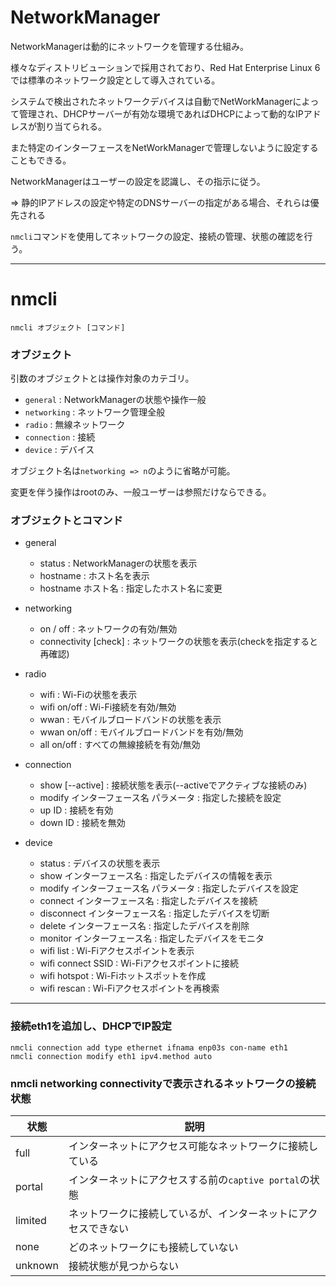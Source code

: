# NetworkManager

NetworkManagerは動的にネットワークを管理する仕組み。

様々なディストリビューションで採用されており、Red Hat Enterprise Linux 6では標準のネットワーク設定として導入されている。

システムで検出されたネットワークデバイスは自動でNetWorkManagerによって管理され、DHCPサーバーが有効な環境であればDHCPによって動的なIPアドレスが割り当てられる。

また特定のインターフェースをNetWorkManagerで管理しないように設定することもできる。

NetworkManagerはユーザーの設定を認識し、その指示に従う。

=> 静的IPアドレスの設定や特定のDNSサーバーの指定がある場合、それらは優先される

`nmcli`コマンドを使用してネットワークの設定、接続の管理、状態の確認を行う。

---

# nmcli

```
nmcli オブジェクト [コマンド]
```

### オブジェクト

引数のオブジェクトとは操作対象のカテゴリ。

- `general` : NetworkManagerの状態や操作一般
- `networking` : ネットワーク管理全般
- `radio` : 無線ネットワーク
- `connection` : 接続
- `device` : デバイス

オブジェクト名は`networking => n`のように省略が可能。

変更を伴う操作はrootのみ、一般ユーザーは参照だけならできる。

### オブジェクトとコマンド

- general
  - status : NetworkManagerの状態を表示
  - hostname : ホスト名を表示
  - hostname ホスト名 : 指定したホスト名に変更

- networking
  - on / off : ネットワークの有効/無効
  - connectivity [check] : ネットワークの状態を表示(checkを指定すると再確認)

- radio
  - wifi : Wi-Fiの状態を表示
  - wifi on/off : Wi-Fi接続を有効/無効
  - wwan : モバイルブロードバンドの状態を表示
  - wwan on/off : モバイルブロードバンドを有効/無効
  - all on/off : すべての無線接続を有効/無効

- connection
  - show [--active] : 接続状態を表示(--activeでアクティブな接続のみ)
  - modify インターフェース名 パラメータ : 指定した接続を設定
  - up ID : 接続を有効
  - down ID : 接続を無効

- device
  - status : デバイスの状態を表示
  - show インターフェース名 : 指定したデバイスの情報を表示
  - modify インターフェース名 パラメータ : 指定したデバイスを設定
  - connect インターフェース名 : 指定したデバイスを接続
  - disconnect インターフェース名 : 指定したデバイスを切断
  - delete インターフェース名 : 指定したデバイスを削除
  - monitor インターフェース名 : 指定したデバイスをモニタ
  - wifi list : Wi-Fiアクセスポイントを表示
  - wifi connect SSID : Wi-Fiアクセスポイントに接続
  - wifi hotspot : Wi-Fiホットスポットを作成
  - wifi rescan : Wi-Fiアクセスポイントを再検索

---

### 接続eth1を追加し、DHCPでIP設定

```
nmcli connection add type ethernet ifnama enp03s con-name eth1
nmcli connection modify eth1 ipv4.method auto
```

### nmcli networking connectivityで表示されるネットワークの接続状態

| 状態    | 説明                                                           |
|---------|----------------------------------------------------------------|
| full    | インターネットにアクセス可能なネットワークに接続している       |
| portal  | インターネットにアクセスする前の`captive portal`の状態         |
| limited | ネットワークに接続しているが、インターネットにアクセスできない |
| none    | どのネットワークにも接続していない                             |
| unknown | 接続状態が見つからない                                         |

